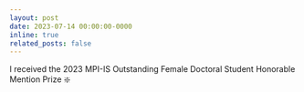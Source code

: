 ```yaml
---
layout: post
date: 2023-07-14 00:00:00-0000
inline: true
related_posts: false
---
```


I received the 2023 MPI-IS Outstanding Female Doctoral Student Honorable Mention Prize :sparkle:
